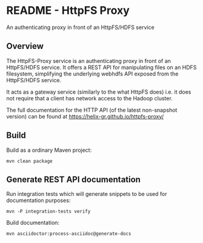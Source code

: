 # README - HttpFS Proxy

An authenticating proxy in front of an HttpFS/HDFS service

## Overview

The HttpFS-Proxy service is an authenticating proxy in front of an HttpFS/HDFS service. It offers a REST API for manipulating files on 
an HDFS filesystem, simplifying the underlying webhdfs API exposed from the HttpFS/HDFS service.

It acts as a gateway service (similarly to the what HttpFS does) i.e. it does not require that a client has network access to the Hadoop cluster.

The full documentation for the HTTP API (of the latest non-snapshot version) can be found at https://helix-gr.github.io/httpfs-proxy/

## Build

Build as a ordinary Maven project:

    mvn clean package

## Generate REST API documentation

Run integration tests which will generate snippets to be used for documentation purposes:
    
    mvn -P integration-tests verify

Build documentation:
    
    mvn asciidoctor:process-asciidoc@generate-docs


